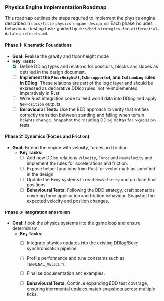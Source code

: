 ### **Physics Engine Implementation Roadmap**

This roadmap outlines the steps required to implement the physics engine described in `docs/lille-physics-engine-design.md`. Each phase includes behavioural testing tasks guided by `docs/bdd-strategies-for-differential-datalog-rulesets.md`.

#### **Phase 1: Kinematic Foundations**

- **Goal:** Realise the gravity and floor-height model.
- **Key Tasks:**
  - [x] Define DDlog types and relations for positions, blocks and slopes as detailed in the design document.
  - [ ] **Implement the `FloorHeightAt`, `IsUnsupported`, and `IsStanding` rules in DDlog.**
    These relations are part of the logic layer and should be expressed as declarative DDlog rules,
    not re‑implemented imperatively in Rust.
  - [ ] Write Rust integration code to feed world data into DDlog and apply `NewPosition` outputs.
  - [ ] **Behavioural Tests:** Use the BDD approach to verify that entities correctly transition between standing and falling when terrain heights change. Snapshot the resulting DDlog deltas for regression tests.

#### **Phase 2: Dynamics (Forces and Friction)**

- **Goal:** Extend the engine with velocity, forces and friction.
  - **Key Tasks:**
    - [ ] Add new DDlog relations `Velocity`, `Force` and `NewVelocity` and implement the rules for accelerations and friction.
    - [ ] Expose helper functions from Rust for vector math as specified in the design.
    - [ ] Update the Bevy systems to read `NewVelocity` and produce final positions.
    - [ ] **Behavioural Tests:** Following the BDD strategy, craft scenarios covering force application and friction behaviour. Snapshot the expected velocity and position changes.

#### **Phase 3: Integration and Polish**

- **Goal:** Hook the physics systems into the game loop and ensure determinism.
  - **Key Tasks:**
    - [ ] Integrate physics updates into the existing DDlog/Bevy synchronisation pipeline.
    - [ ] Profile performance and tune constants such as `TERMINAL_VELOCITY`.
    - [ ] Finalise documentation and examples.
    - [ ] **Behavioural Tests:** Continue expanding BDD test coverage, ensuring incremental updates match snapshots across multiple ticks.


